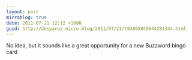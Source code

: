 ```yaml
---
layout: post
microblog: true
date: 2011-07-21 12:12 +1000
guid: http://desparoz.micro.blog/2011/07/21/t93865849844281344.html
---
```

No idea, but it sounds like a great opportunity for a new Buzzword bingo card
